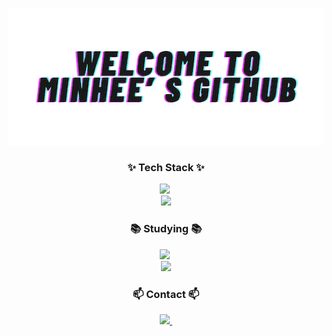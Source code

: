 ![](profile.png)

<h3 align="center">✨ Tech Stack ✨</h3>
<div align="center">
  <img src="https://img.shields.io/badge/python-3670A0?style=for-the-badge&logo=python&logoColor=ffdd54" />&nbsp
  <br><img src="https://img.shields.io/badge/r-150458.svg?style=for-the-badge&logo=r&logoColor=white" /></br>
</div>

<h3 align="center">📚 Studying 📚</h3>
<div align="center">
  <img src="https://img.shields.io/badge/tax & accounting-007ACC.svg?style=for-the-badge&logoColor=white" />&nbsp
   <br><img src="https://img.shields.io/badge/Department of Statistics and Data Science-FF4154?style=for-the-badge&logoColor=white" /></br>
</div>


<h3 align="center">📫 Contact 📫</h3>
<div align="center">

  <a href="mailto:mhchoi1214@gmail.com">
    <img
      src="https://img.shields.io/badge/mhchoi1214@gmail.com-D14836?style=for-the-badge&logo=gmail&logoColor=white"/>&nbsp
  </a>
</div>
